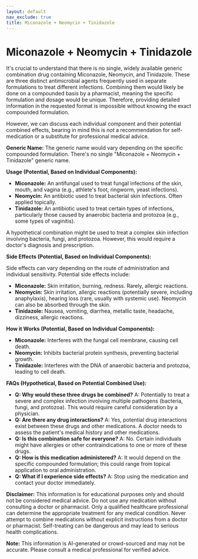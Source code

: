 ```yaml
---
layout: default
nav_exclude: true
title: Miconazole + Neomycin + Tinidazole
---
```


# Miconazole + Neomycin + Tinidazole

It's crucial to understand that there is no single, widely available generic combination drug containing Miconazole, Neomycin, and Tinidazole.  These are three distinct antimicrobial agents frequently used in separate formulations to treat different infections.  Combining them would likely be done on a compounded basis by a pharmacist, meaning the specific formulation and dosage would be unique.  Therefore, providing detailed information in the requested format is impossible without knowing the exact compounded formulation.

However, we can discuss each individual component and their potential combined effects, bearing in mind this is *not* a recommendation for self-medication or a substitute for professional medical advice.

**Generic Name:**  The generic name would vary depending on the specific compounded formulation.  There's no single "Miconazole + Neomycin + Tinidazole" generic name.

**Usage (Potential, Based on Individual Components):**

* **Miconazole:** An antifungal used to treat fungal infections of the skin, mouth, and vagina (e.g., athlete's foot, ringworm, yeast infections).
* **Neomycin:** An antibiotic used to treat bacterial skin infections.  Often applied topically.
* **Tinidazole:** An antibiotic used to treat certain types of infections, particularly those caused by anaerobic bacteria and protozoa (e.g., some types of vaginitis).

A hypothetical combination might be used to treat a complex skin infection involving bacteria, fungi, and protozoa. However, this would require a doctor's diagnosis and prescription.

**Side Effects (Potential, Based on Individual Components):**

Side effects can vary depending on the route of administration and individual sensitivity.  Potential side effects include:

* **Miconazole:** Skin irritation, burning, redness. Rarely, allergic reactions.
* **Neomycin:** Skin irritation, allergic reactions (potentially severe, including anaphylaxis), hearing loss (rare, usually with systemic use). Neomycin can also be absorbed through the skin.
* **Tinidazole:** Nausea, vomiting, diarrhea, metallic taste, headache, dizziness, allergic reactions.

**How it Works (Potential, Based on Individual Components):**

* **Miconazole:** Interferes with the fungal cell membrane, causing cell death.
* **Neomycin:** Inhibits bacterial protein synthesis, preventing bacterial growth.
* **Tinidazole:** Interferes with the DNA of anaerobic bacteria and protozoa, leading to cell death.


**FAQs (Hypothetical, Based on Potential Combined Use):**

* **Q: Why would these three drugs be combined?**  A:  Potentially to treat a severe and complex infection involving multiple pathogens (bacteria, fungi, and protozoa).  This would require careful consideration by a physician.
* **Q: Are there any drug interactions?** A:  Yes, potential drug interactions exist between these drugs and other medications.  A doctor needs to assess the patient's medical history and other medications.
* **Q:  Is this combination safe for everyone?** A: No.  Certain individuals might have allergies or other contraindications to one or more of these drugs.
* **Q:  How is this medication administered?** A: It would depend on the specific compounded formulation; this could range from topical application to oral administration.
* **Q: What if I experience side effects?** A: Stop using the medication and contact your doctor immediately.


**Disclaimer:** This information is for educational purposes only and should not be considered medical advice.  Do not use any medication without consulting a doctor or pharmacist.  Only a qualified healthcare professional can determine the appropriate treatment for any medical condition.  Never attempt to combine medications without explicit instructions from a doctor or pharmacist.  Self-treating can be dangerous and may lead to serious health complications.


**Note:** This information is AI-generated or crowd-sourced and may not be accurate. Please consult a medical professional for verified advice.